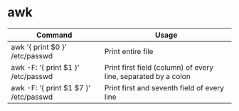 # awk

| Command                               | Usage                                                          |
|---------------------------------------|----------------------------------------------------------------|
| awk '{ print $0 }' /etc/passwd        | Print entire file                                              |
| awk -F: '{ print $1 }' /etc/passwd    | Print first field (column) of every line, separated by a colon |
| awk -F: '{ print $1 $7 }' /etc/passwd | Print first and seventh field of every line                    |

